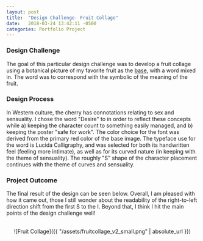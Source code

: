 ```yaml
---
layout: post
title:  "Design Challenge- Fruit Collage"
date:   2018-03-24 13:42:11 -0500
categories: Portfolio Project
---
```



### Design Challenge
The goal of this particular design challenge was to develop a fruit collage using a botanical picture of my favorite fruit as the [base](https://www.pinterest.com/pin/470907704772950511/), with a word mixed in.  The word was to correspond with the symbolic of the meaning of the fruit.

### Design Process
In Western culture, the cherry has connotations relating to sex and sensuality.  I chose the word "Desire" to in order to reflect these concepts while a) keeping the character count to something easily managed, and b) keeping the poster "safe for work".  The color choice for the font was derived from the primary red color of the base image.  The typeface use for the word is Lucida Calligraphy, and was selected for both its handwritten feel (feeling more intimate), as well as for its curved nature (in keeping with the theme of sensuality). The roughly "S" shape of the character placement continues with the theme of curves and sensuality.


### Project Outcome

The final result of the design can be seen below.  Overall, I am pleased with how it came out, those I still wonder about the readability of the right-to-left direction shift from the first S to the I.  Beyond that, I think I hit the main points of the design challenge well!
<br>
<br>

<div style="text-align:center" markdown="1">
![Fruit Collage]({{ "/assets/fruitcollage_v2_small.png" | absolute_url }})
</div>
<br>

<br>
